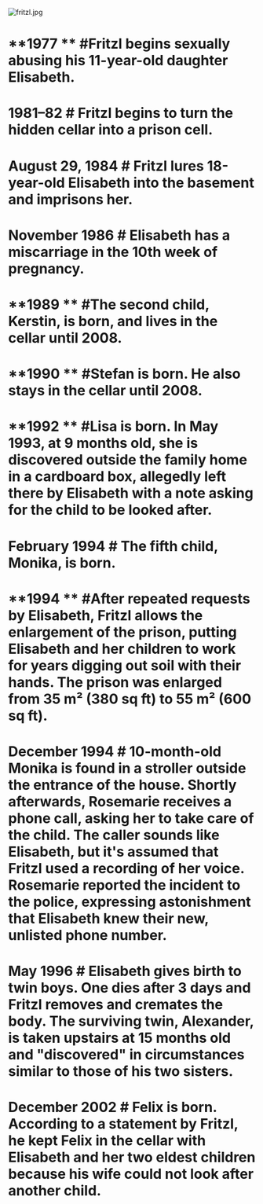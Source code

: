 ![fritzl.jpg](https://bitbucket.org/repo/poxdBy/images/2524768439-fritzl.jpg)
# **1977	** #Fritzl begins sexually abusing his 11-year-old daughter Elisabeth.

# **1981–82** #	Fritzl begins to turn the hidden cellar into a prison cell.

# **August 29, 1984** #	Fritzl lures 18-year-old Elisabeth into the basement and imprisons her.

# **November 1986** #	Elisabeth has a miscarriage in the 10th week of pregnancy.

# **1989	** #The second child, Kerstin, is born, and lives in the cellar until 2008.

# **1990	** #Stefan is born. He also stays in the cellar until 2008.

# **1992	** #Lisa is born. In May 1993, at 9 months old, she is discovered outside the family home in a cardboard box, allegedly left there by Elisabeth with a note asking for the child to be looked after.

# **February 1994** #	The fifth child, Monika, is born.

# **1994	** #After repeated requests by Elisabeth, Fritzl allows the enlargement of the prison, putting Elisabeth and her children to work for years digging out soil with their hands. The prison was enlarged from 35 m² (380 sq ft) to 55 m² (600 sq ft).

# **December 1994** #	10-month-old Monika is found in a stroller outside the entrance of the house. Shortly afterwards, Rosemarie receives a phone call, asking her to take care of the child. The caller sounds like Elisabeth, but it's assumed that Fritzl used a recording of her voice. Rosemarie reported the incident to the police, expressing astonishment that Elisabeth knew their new, unlisted phone number.

# **May 1996** #	Elisabeth gives birth to twin boys. One dies after 3 days and Fritzl removes and cremates the body. The surviving twin, Alexander, is taken upstairs at 15 months old and "discovered" in circumstances similar to those of his two sisters.

# **December 2002** #	Felix is born. According to a statement by Fritzl, he kept Felix in the cellar with Elisabeth and her two eldest children because his wife could not look after another child.